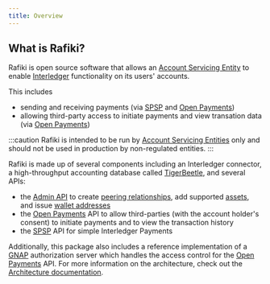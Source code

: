 ```yaml
---
title: Overview
---
```


## What is Rafiki?

Rafiki is open source software that allows an [Account Servicing Entity](/reference/glossary#account-servicing-entity) to enable [Interledger](/reference/glossary#interledger-protocol) functionality on its users' accounts.

This includes

- sending and receiving payments (via [SPSP](/reference/glossary#simple-payments-setup-protocol-spsp) and [Open Payments](/reference/glossary#open-payments))
- allowing third-party access to initiate payments and view transation data (via [Open Payments](/reference/glossary#open-payments))

:::caution
Rafiki is intended to be run by [Account Servicing Entities](/reference/glossary#account-servicing-entity) only and should not be used in production by non-regulated entities.
:::

Rafiki is made up of several components including an Interledger connector, a high-throughput accounting database called [TigerBeetle](/reference/glossary#tigerbeetle), and several APIs:

- the [Admin API](/integration/management) to create [peering relationships](/reference/glossary#peer), add supported [assets](/reference/glossary#asset), and issue [wallet addresses](/reference/glossary#wallet-address)
- the [Open Payments](/reference/glossary#open-payments) API to allow third-parties (with the account holder's consent) to initiate payments and to view the transaction history
- the [SPSP](/reference/glossary#simple-payments-setup-protocol-spsp) API for simple Interledger Payments

Additionally, this package also includes a reference implementation of a [GNAP](/reference/glossary#grant-negotiation-authorization-protocol) authorization server which handles the access control for the [Open Payments](/reference/glossary#open-payments) API. For more information on the architecture, check out the [Architecture documentation](/introduction/architecture).

